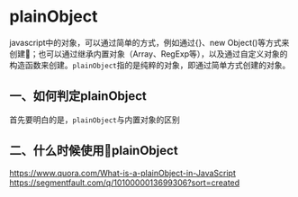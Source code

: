 # plainObject
javascript中的对象，可以通过简单的方式，例如通过{}、new Object()等方式来创建；也可以通过继承内置对象（Array、RegExp等），以及通过自定义对象的构造函数来创建。`plainObject`指的是纯粹的对象，即通过简单方式创建的对象。

## 一、如何判定plainObject
首先要明白的是，`plainObject`与内置对象的区别


## 二、什么时候使用plainObject

https://www.quora.com/What-is-a-plainObject-in-JavaScript
https://segmentfault.com/q/1010000013699306?sort=created